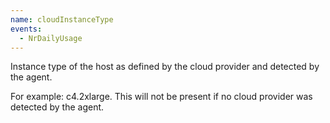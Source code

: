 ```yaml
---
name: cloudInstanceType
events:
  - NrDailyUsage
---
```


Instance type of the host as defined by the cloud provider and detected by the agent.

For example: c4.2xlarge. This will not be present if no cloud provider was detected by the agent.